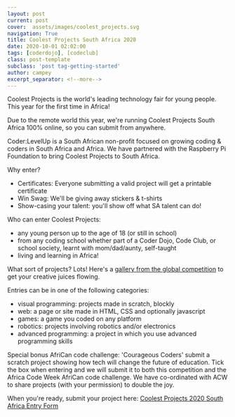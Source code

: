 ```yaml
---
layout: post
current: post
cover:  assets/images/coolest_projects.svg
navigation: True
title: Coolest Projects South Africa 2020
date: 2020-10-01 02:02:00
tags: [coderdojo], [codeclub] 
class: post-template
subclass: 'post tag-getting-started'
author: campey
excerpt_separator: <!--more-->
---
```


Coolest Projects is the world's leading technology fair for young people. This year for the first time in Africa!

Due to the remote world this year, we're running Coolest Projects South Africa 100% online, so you can submit from anywhere.

<!--more-->

Coder:LevelUp is a South African non-profit focused on growing coding & coders in South Africa and Africa. We have partnered with the Raspberry Pi Foundation to bring Coolest Projects to South Africa. 

Why enter? 
 * Certificates: Everyone submitting a valid project will get a printable certificate
 * Win Swag: We'll be giving away stickers & t-shirts
 * Show-casing your talent: you'll show off what SA talent can do!

Who can enter Coolest Projects:
 * any young person up to the age of 18 (or still in school)
 * from any coding school whether part of a Coder Dojo, Code Club, or school society, learnt with mom/dad/aunty, self-taught
 * living and learning in Africa!

What sort of projects? Lots! Here's a [gallery from the global competition](https://online.coolestprojects.org/gallery) to get your creative juices flowing.

Entries can be in one of the following categories:
 * visual programming: projects made in scratch, blockly
 * web: a page or site made in HTML, CSS and optionally javascript
 * games: a game you coded on any platform
 * robotics: projects involving robotics and/or electronics
 * advanced programming: a project in which you use advanced programming skills

Special bonus AfriCan code challenge: 'Courageous Coders' submit a scratch project showing how tech will change the future of education. Tick the box when entering and we will submit it to both this competition and the Africa Code Week AfriCan code challenge. We have co-ordinated with ACW to share projects (with your permission) to double the joy.

When you're ready, submit your project here: 
[Coolest Projects 2020 South Africa Entry Form](https://forms.gle/uvc55CvQCWcB5twB8)